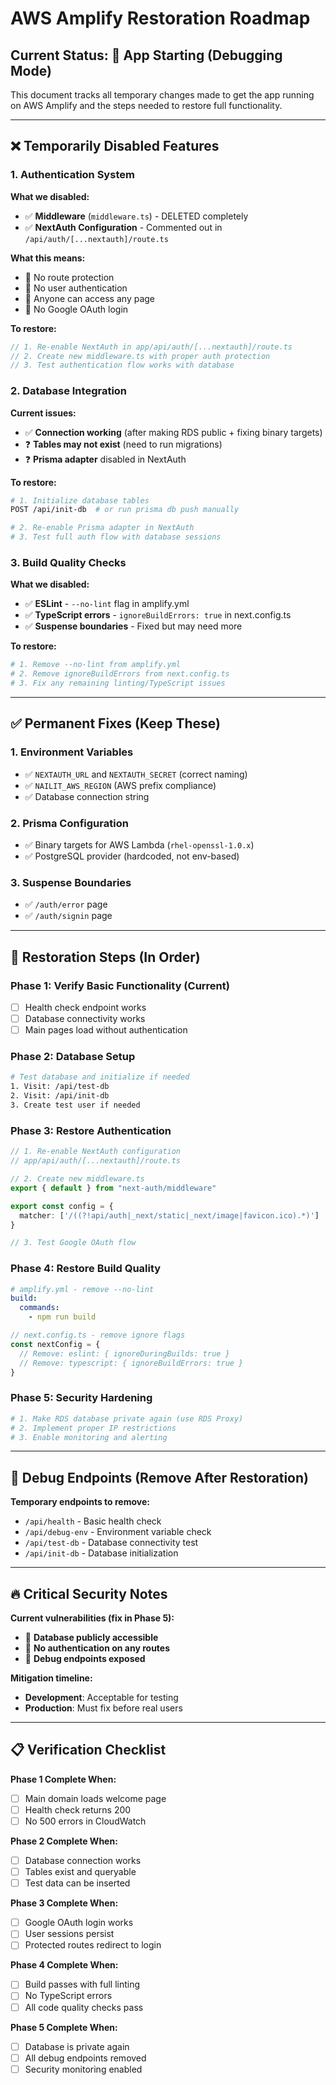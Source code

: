# AWS Amplify Restoration Roadmap

## Current Status: 🚧 App Starting (Debugging Mode)

This document tracks all temporary changes made to get the app running on AWS Amplify and the steps needed to restore full functionality.

---

## ❌ Temporarily Disabled Features

### 1. **Authentication System**
**What we disabled:**
- ✅ **Middleware** (`middleware.ts`) - DELETED completely
- ✅ **NextAuth Configuration** - Commented out in `/api/auth/[...nextauth]/route.ts`

**What this means:**
- 🚫 No route protection
- 🚫 No user authentication
- 🚫 Anyone can access any page
- 🚫 No Google OAuth login

**To restore:**
```typescript
// 1. Re-enable NextAuth in app/api/auth/[...nextauth]/route.ts
// 2. Create new middleware.ts with proper auth protection
// 3. Test authentication flow works with database
```

### 2. **Database Integration**
**Current issues:**
- ✅ **Connection working** (after making RDS public + fixing binary targets)
- ❓ **Tables may not exist** (need to run migrations)
- ❓ **Prisma adapter** disabled in NextAuth

**To restore:**
```bash
# 1. Initialize database tables
POST /api/init-db  # or run prisma db push manually

# 2. Re-enable Prisma adapter in NextAuth
# 3. Test full auth flow with database sessions
```

### 3. **Build Quality Checks**
**What we disabled:**
- ✅ **ESLint** - `--no-lint` flag in amplify.yml
- ✅ **TypeScript errors** - `ignoreBuildErrors: true` in next.config.ts
- ✅ **Suspense boundaries** - Fixed but may need more

**To restore:**
```bash
# 1. Remove --no-lint from amplify.yml
# 2. Remove ignoreBuildErrors from next.config.ts  
# 3. Fix any remaining linting/TypeScript issues
```

---

## ✅ Permanent Fixes (Keep These)

### 1. **Environment Variables**
- ✅ `NEXTAUTH_URL` and `NEXTAUTH_SECRET` (correct naming)
- ✅ `NAILIT_AWS_REGION` (AWS prefix compliance)
- ✅ Database connection string

### 2. **Prisma Configuration**
- ✅ Binary targets for AWS Lambda (`rhel-openssl-1.0.x`)
- ✅ PostgreSQL provider (hardcoded, not env-based)

### 3. **Suspense Boundaries**
- ✅ `/auth/error` page
- ✅ `/auth/signin` page

---

## 🎯 Restoration Steps (In Order)

### **Phase 1: Verify Basic Functionality** (Current)
- [ ] Health check endpoint works
- [ ] Database connectivity works
- [ ] Main pages load without authentication

### **Phase 2: Database Setup**
```bash
# Test database and initialize if needed
1. Visit: /api/test-db
2. Visit: /api/init-db  
3. Create test user if needed
```

### **Phase 3: Restore Authentication**
```typescript
// 1. Re-enable NextAuth configuration
// app/api/auth/[...nextauth]/route.ts

// 2. Create new middleware.ts
export { default } from "next-auth/middleware"

export const config = {
  matcher: ['/((?!api/auth|_next/static|_next/image|favicon.ico).*)']
}

// 3. Test Google OAuth flow
```

### **Phase 4: Restore Build Quality**
```yaml
# amplify.yml - remove --no-lint
build:
  commands:
    - npm run build
```

```typescript
// next.config.ts - remove ignore flags
const nextConfig = {
  // Remove: eslint: { ignoreDuringBuilds: true }
  // Remove: typescript: { ignoreBuildErrors: true }
}
```

### **Phase 5: Security Hardening**
```bash
# 1. Make RDS database private again (use RDS Proxy)
# 2. Implement proper IP restrictions
# 3. Enable monitoring and alerting
```

---

## 🧪 Debug Endpoints (Remove After Restoration)

**Temporary endpoints to remove:**
- `/api/health` - Basic health check
- `/api/debug-env` - Environment variable check  
- `/api/test-db` - Database connectivity test
- `/api/init-db` - Database initialization

---

## 🔥 Critical Security Notes

**Current vulnerabilities (fix in Phase 5):**
- 🚨 **Database publicly accessible**
- 🚨 **No authentication on any routes**
- 🚨 **Debug endpoints exposed**

**Mitigation timeline:**
- **Development**: Acceptable for testing
- **Production**: Must fix before real users

---

## 📋 Verification Checklist

**Phase 1 Complete When:**
- [ ] Main domain loads welcome page
- [ ] Health check returns 200
- [ ] No 500 errors in CloudWatch

**Phase 2 Complete When:**
- [ ] Database connection works
- [ ] Tables exist and queryable
- [ ] Test data can be inserted

**Phase 3 Complete When:**
- [ ] Google OAuth login works
- [ ] User sessions persist
- [ ] Protected routes redirect to login

**Phase 4 Complete When:**
- [ ] Build passes with full linting
- [ ] No TypeScript errors
- [ ] All code quality checks pass

**Phase 5 Complete When:**
- [ ] Database is private again
- [ ] All debug endpoints removed
- [ ] Security monitoring enabled 